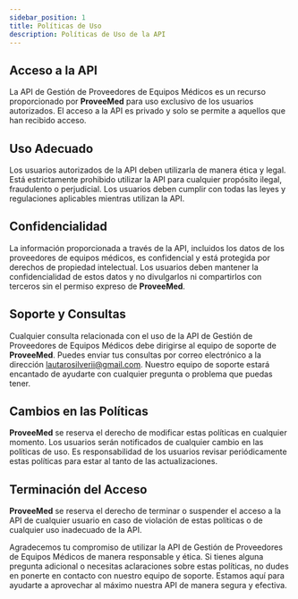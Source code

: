 ```yaml
---
sidebar_position: 1
title: Políticas de Uso
description: Políticas de Uso de la API 
---
```


## Acceso a la API
La API de Gestión de Proveedores de Equipos Médicos es un recurso proporcionado por **ProveeMed** para uso exclusivo de los usuarios autorizados. El acceso a la API es privado y solo se permite a aquellos que han recibido acceso.

## Uso Adecuado
Los usuarios autorizados de la API deben utilizarla de manera ética y legal. Está estrictamente prohibido utilizar la API para cualquier propósito ilegal, fraudulento o perjudicial. Los usuarios deben cumplir con todas las leyes y regulaciones aplicables mientras utilizan la API.

## Confidencialidad
La información proporcionada a través de la API, incluidos los datos de los proveedores de equipos médicos, es confidencial y está protegida por derechos de propiedad intelectual. Los usuarios deben mantener la confidencialidad de estos datos y no divulgarlos ni compartirlos con terceros sin el permiso expreso de **ProveeMed**.

## Soporte y Consultas
Cualquier consulta relacionada con el uso de la API de Gestión de Proveedores de Equipos Médicos debe dirigirse al equipo de soporte de **ProveeMed**. Puedes enviar tus consultas por correo electrónico a la dirección lautarosilverii@gmail.com. Nuestro equipo de soporte estará encantado de ayudarte con cualquier pregunta o problema que puedas tener.

## Cambios en las Políticas
**ProveeMed** se reserva el derecho de modificar estas políticas en cualquier momento. Los usuarios serán notificados de cualquier cambio en las políticas de uso. Es responsabilidad de los usuarios revisar periódicamente estas políticas para estar al tanto de las actualizaciones.

## Terminación del Acceso
**ProveeMed** se reserva el derecho de terminar o suspender el acceso a la API de cualquier usuario en caso de violación de estas políticas o de cualquier uso inadecuado de la API.

Agradecemos tu compromiso de utilizar la API de Gestión de Proveedores de Equipos Médicos de manera responsable y ética. Si tienes alguna pregunta adicional o necesitas aclaraciones sobre estas políticas, no dudes en ponerte en contacto con nuestro equipo de soporte. Estamos aquí para ayudarte a aprovechar al máximo nuestra API de manera segura y efectiva.